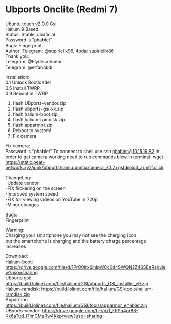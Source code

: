 # Ubports Onclite (Redmi 7)
Ubuntu touch v2.0.0 Gsi                                                      
Halium 9 Based                                                            
Status: Stable, unuficial                                      
Password is "phablet"                             
Bugs: Fingerprint                                            
Author: Telegram: @supirlelik96, 4pda: supirlelik86    
Thank you:                                            
Telegram:  @Flydiscohuebr                                                                   
Telegram:  @erfanabdi                               


installation:                     
0.1 Unlock Bootloader               
0.5 Install TWRP          
0.9 Reboot in TWRP        
1. flash UBports-vendor.zip
2. flash ubports-gsi-xx.zip
3. flash halium-boot.zip
4. flash halium-ramdisk.zip
5. flash apparmor.zip
6. Reboot to system!
7. Fix camera

Fix camera:                                                         
    Password is "phablet"
    To connect to shell use ssh phablet@10.15.19.82
    In order to get camera working need to run commands blew in terminal:
wget https://static.peat-network.xyz/junk/ubports/com.ubuntu.camera_3.1.2+gstdroid3_armhf.click

ChangeLog:                                                          
-Update vendor                                 
-FIX flickering on the screen                 
-Improved system speed                        
-FIX for viewing videos on YouTube in 720p    
-Minor changes

Bugs:                                   
Fingerprint

Warning:                                                           
Charging your smartphone you may not see the charging icon                           
but the smartphone is charging and the battery charge percentage increases                      

Download:                                                                                         
Halium-boot: https://drive.google.com/file/d/1PrO0lrx6ihIpW0c0d4SWQN2Z46SEaRzi/view?usp=sharing                                        
Ubports gsi: https://build.lolinet.com/file/halium/GSI/ubports_GSI_installer_v9.zip                                              
Halium-ramdisk: https://build.lolinet.com/file/halium/GSI/tools/halium-ramdisk.zip                                      
Apparmor: https://build.lolinet.com/file/halium/GSI/tools/apparmor_enabler.zip                                       
UBports-vendor: https://drive.google.com/file/d/1_FRPq4cr88-Kx6aTud_l7lmCMsRw4Kkp/view?usp=sharing                                                     
